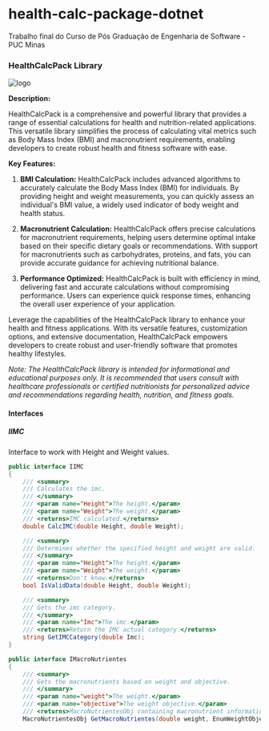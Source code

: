 # health-calc-package-dotnet
Trabalho final do Curso de Pós Graduação de Engenharia de Software - PUC Minas

### HealthCalcPack Library

![logo](https://github.com/leopoliveira/health-calc-package-dotnet/assets/35302072/8531528d-d170-45d6-a2e5-afa1d830fda9)


**Description:**

HealthCalcPack is a comprehensive and powerful library that provides a range of essential calculations for health and nutrition-related applications. This versatile library simplifies the process of calculating vital metrics such as Body Mass Index (BMI) and macronutrient requirements, enabling developers to create robust health and fitness software with ease.

**Key Features:**

1. **BMI Calculation:** HealthCalcPack includes advanced algorithms to accurately calculate the Body Mass Index (BMI) for individuals. By providing height and weight measurements, you can quickly assess an individual's BMI value, a widely used indicator of body weight and health status.

2. **Macronutrient Calculation:** HealthCalcPack offers precise calculations for macronutrient requirements, helping users determine optimal intake based on their specific dietary goals or recommendations. With support for macronutrients such as carbohydrates, proteins, and fats, you can provide accurate guidance for achieving nutritional balance.

3. **Performance Optimized:** HealthCalcPack is built with efficiency in mind, delivering fast and accurate calculations without compromising performance. Users can experience quick response times, enhancing the overall user experience of your application.

Leverage the capabilities of the HealthCalcPack library to enhance your health and fitness applications. With its versatile features, customization options, and extensive documentation, HealthCalcPack empowers developers to create robust and user-friendly software that promotes healthy lifestyles.

*Note: The HealthCalcPack library is intended for informational and educational purposes only. It is recommended that users consult with healthcare professionals or certified nutritionists for personalized advice and recommendations regarding health, nutrition, and fitness goals.*

#### Interfaces

##### IIMC
Interface to work with Height and Weight values.

```csharp
public interface IIMC
{
    /// <summary>
    /// Calculates the imc.
    /// </summary>
    /// <param name="Height">The height.</param>
    /// <param name="Weight">The weight.</param>
    /// <returns>IMC calculated.</returns>
    double CalcIMC(double Height, double Weight);

    /// <summary>
    /// Determines whether the specified height and weight are valid.
    /// </summary>
    /// <param name="Height">The height.</param>
    /// <param name="Weight">The weight.</param>
    /// <returns>Don't know.</returns>
    bool IsValidData(double Height, double Weight);

    /// <summary>
    /// Gets the imc category.
    /// </summary>
    /// <param name="Imc">The imc.</param>
    /// <returns>Return the IMC actual category.</returns>
    string GetIMCCategory(double Imc);
}

public interface IMacroNutrientes
{
    /// <summary>
    /// Gets the macronutrients based on weight and objective.
    /// </summary>
    /// <param name="weight">The weight.</param>
    /// <param name="objective">The weight objective.</param>
    /// <returns>MacroNutrientesObj containing macronutrient information.</returns>
    MacroNutrientesObj GetMacroNutrientes(double weight, EnumWeightObjective objective);

